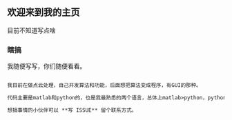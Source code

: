 ## 欢迎来到我的主页

目前不知道写点啥

### 瞎搞

我随便写写，你们随便看看。

```markdown

我目前在做点云处理，自己开发算法和功能，后面想把算法变成程序，有GUI的那种。

代码主要是matlab和python的，也是我最熟悉的两个语言，总体上matlab>python，python属于边学边做

想搞事情的小伙伴可以 **写 ISSUE** 留个联系方式。

```
